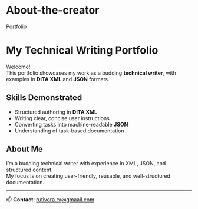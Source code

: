 # About-the-creator
Portfolio
# My Technical Writing Portfolio

Welcome!  
This portfolio showcases my work as a budding **technical writer**, with examples in **DITA XML** and **JSON** formats.


## Skills Demonstrated
- Structured authoring in **DITA XML**
- Writing clear, concise user instructions
- Converting tasks into machine-readable **JSON**
- Understanding of task-based documentation

## About Me
I’m a budding technical writer with experience in XML, JSON, and structured content.  
My focus is on creating user-friendly, reusable, and well-structured documentation.

---
📫 **Contact**: rutivora.rv@gmaail.com

